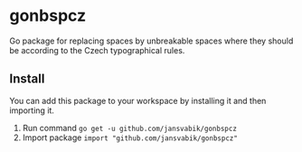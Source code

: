 # gonbspcz
Go package for replacing spaces by unbreakable spaces where they should be according to the Czech typographical rules.

## Install
You can add this package to your workspace by installing it and then importing it.

1. Run command `go get -u github.com/jansvabik/gonbspcz`
2. Import package `import "github.com/jansvabik/gonbspcz"`